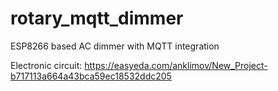 # rotary_mqtt_dimmer
ESP8266 based AC dimmer with MQTT integration

Electronic circuit: https://easyeda.com/anklimov/New_Project-b717113a664a43bca59ec18532ddc205
